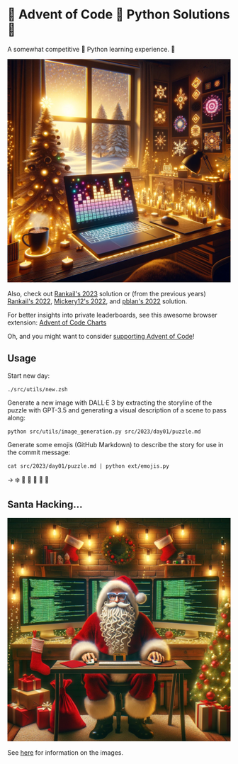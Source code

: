 # :christmas_tree: Advent of Code 🐍 Python Solutions 🎁

<!--
![](https://img.shields.io/badge/stars%20⭐-32-yellow) ![](https://img.shields.io/badge/days%20completed-16-red)
-->

A somewhat competitive 🐍 Python learning experience. 🎄

![](imgs/aoc_2023.png)

Also, check out [Rankail's 2023](https://github.com/Rankail/aoc2023) solution or
(from the previous years) [Rankail's 2022](https://github.com/Rankail/AdventOfCode), [Mickery12's 2022](https://github.com/Mickery12/Advent-of-Code), and [pblan's 2022](https://github.com/pblan/aoc) 
solution. 

For better insights into private leaderboards, see this awesome browser extension: 
[Advent of Code Charts](https://github.com/jeroenheijmans/advent-of-code-charts)

Oh, and you might want to consider [supporting Advent of Code](https://adventofcode.com/support)!

## Usage

Start new day:
```shell
./src/utils/new.zsh
```

Generate a new image with DALL·E 3 by extracting the storyline of the puzzle with GPT-3.5 and generating a visual 
description of a scene to pass along:
```shell
python src/utils/image_generation.py src/2023/day01/puzzle.md  
```


Generate some emojis (GitHub Markdown) to describe the story for use in the commit message:
```shell
cat src/2023/day01/puzzle.md | python ext/emojis.py
```
-> :snowflake: :star2: :1234: :memo: :abacus: :elf:


## Santa Hacking…
![](imgs/santa_hacking_2023.png)

See [here](imgs/README.md) for information on the images.
